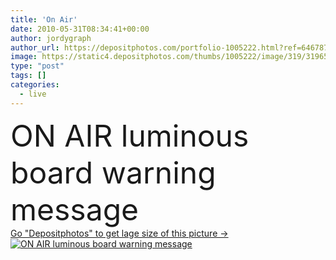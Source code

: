 ```yaml
---
title: 'On Air'
date: 2010-05-31T08:34:41+00:00
author: jordygraph
author_url: https://depositphotos.com/portfolio-1005222.html?ref=64678756
image: https://static4.depositphotos.com/thumbs/1005222/image/319/3196580/api_thumb_450.jpg?forcejpeg=true
type: "post"
tags: []
categories: 
  - live
---
```

<div aling="center">
            <font size="60"> ON AIR luminous board warning message</font>   
</div>
<div>
    <a href='https://depositphotos.com/3196580/stock-photo-on-air.html?ref=64678756' target=_blank > Go "Depositphotos" to get lage size of this picture ->
        <img href='https://depositphotos.com/3196580/stock-photo-on-air.html?ref=64678756' src='https://static4.depositphotos.com/1005222/319/i/950/depositphotos_3196580-stock-photo-on-air.jpg?forcejpeg=true' alt='ON AIR luminous board warning message' >
    </a>
</div>
